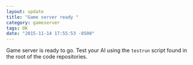 ```yaml
---
layout: update
title: "Game server ready "
category: gameserver
tags: OK
date: "2015-11-14 17:55:53 -0500"
---
```


Game server is ready to go. Test your AI using the `testrun` script found in the root of the code repositories.
